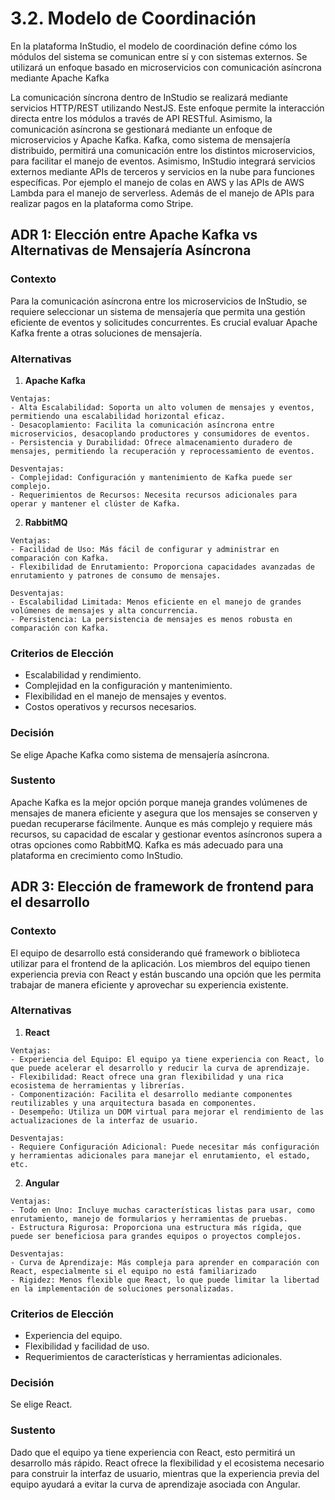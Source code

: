 # 3.2. Modelo de Coordinación

En la plataforma InStudio, el modelo de coordinación define cómo los módulos del sistema se comunican entre sí y con sistemas externos. Se utilizará un enfoque basado en microservicios con comunicación asíncrona mediante Apache Kafka

La comunicación síncrona dentro de InStudio se realizará mediante servicios HTTP/REST utilizando NestJS. Este enfoque permite la interacción directa entre los módulos a través de API RESTful. Asimismo, la comunicación asíncrona se gestionará mediante un enfoque de microservicios y Apache Kafka. Kafka, como sistema de mensajería distribuido, permitirá una comunicación entre los distintos microservicios, para facilitar el manejo de eventos.
Asimismo, InStudio integrará servicios externos mediante APIs de terceros y servicios en la nube para funciones específicas. Por ejemplo el manejo de colas en AWS y las APIs de AWS Lambda para el manejo de serverless. Además de el manejo de APIs para realizar pagos en la plataforma como Stripe.

## ADR 1: Elección entre Apache Kafka vs Alternativas de Mensajería Asíncrona

### Contexto
Para la comunicación asíncrona entre los microservicios de InStudio, se requiere seleccionar un sistema de mensajería que permita una gestión eficiente de eventos y solicitudes concurrentes. Es crucial evaluar Apache Kafka frente a otras soluciones de mensajería.

### Alternativas
  1) **Apache Kafka**
     
    Ventajas:
    - Alta Escalabilidad: Soporta un alto volumen de mensajes y eventos, permitiendo una escalabilidad horizontal eficaz.
    - Desacoplamiento: Facilita la comunicación asíncrona entre microservicios, desacoplando productores y consumidores de eventos.
    - Persistencia y Durabilidad: Ofrece almacenamiento duradero de mensajes, permitiendo la recuperación y reprocessamiento de eventos.
      
    Desventajas:
    - Complejidad: Configuración y mantenimiento de Kafka puede ser complejo.
    - Requerimientos de Recursos: Necesita recursos adicionales para operar y mantener el clúster de Kafka.

  2) **RabbitMQ**

    Ventajas:
    - Facilidad de Uso: Más fácil de configurar y administrar en comparación con Kafka.
    - Flexibilidad de Enrutamiento: Proporciona capacidades avanzadas de enrutamiento y patrones de consumo de mensajes.
    
    Desventajas:
    - Escalabilidad Limitada: Menos eficiente en el manejo de grandes volúmenes de mensajes y alta concurrencia.
    - Persistencia: La persistencia de mensajes es menos robusta en comparación con Kafka.
    
### Criterios de Elección

- Escalabilidad y rendimiento.
- Complejidad en la configuración y mantenimiento.
- Flexibilidad en el manejo de mensajes y eventos.
- Costos operativos y recursos necesarios.
  
### Decisión
Se elige Apache Kafka como sistema de mensajería asíncrona.

### Sustento
Apache Kafka es la mejor opción porque maneja grandes volúmenes de mensajes de manera eficiente y asegura que los mensajes se conserven y puedan recuperarse fácilmente. Aunque es más complejo y requiere más recursos, su capacidad de escalar y gestionar eventos asíncronos supera a otras opciones como RabbitMQ. Kafka es más adecuado para una plataforma en crecimiento como InStudio.



## ADR 3: Elección de framework de frontend para el desarrollo

### Contexto
El equipo de desarrollo está considerando qué framework o biblioteca utilizar para el frontend de la aplicación. Los miembros del equipo tienen experiencia previa con React y están buscando una opción que les permita trabajar de manera eficiente y aprovechar su experiencia existente.

### Alternativas
  1) **React**
     
    Ventajas:
    - Experiencia del Equipo: El equipo ya tiene experiencia con React, lo que puede acelerar el desarrollo y reducir la curva de aprendizaje.
    - Flexibilidad: React ofrece una gran flexibilidad y una rica ecosistema de herramientas y librerías.
    - Componentización: Facilita el desarrollo mediante componentes reutilizables y una arquitectura basada en componentes.
    - Desempeño: Utiliza un DOM virtual para mejorar el rendimiento de las actualizaciones de la interfaz de usuario.
      
    Desventajas:
    - Requiere Configuración Adicional: Puede necesitar más configuración y herramientas adicionales para manejar el enrutamiento, el estado, etc.

  2) **Angular**

    Ventajas:
    - Todo en Uno: Incluye muchas características listas para usar, como enrutamiento, manejo de formularios y herramientas de pruebas.
    - Estructura Rigurosa: Proporciona una estructura más rígida, que puede ser beneficiosa para grandes equipos o proyectos complejos.
    
    Desventajas:
    - Curva de Aprendizaje: Más compleja para aprender en comparación con React, especialmente si el equipo no está familiarizado
    - Rigidez: Menos flexible que React, lo que puede limitar la libertad en la implementación de soluciones personalizadas.
    
### Criterios de Elección

- Experiencia del equipo.
- Flexibilidad y facilidad de uso.
- Requerimientos de características y herramientas adicionales.
  
### Decisión
Se elige React.

### Sustento
Dado que el equipo ya tiene experiencia con React, esto permitirá un desarrollo más rápido. React ofrece la flexibilidad y el ecosistema necesario para construir la interfaz de usuario, mientras que la experiencia previa del equipo ayudará a evitar la curva de aprendizaje asociada con Angular.




